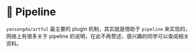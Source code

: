 # 🧪 Pipeline

`yansongda/artful` 最主要的 plugin 机制，其实就是借助于 `pipeline` 来实现的，
网络上有很多关于 pipeline 的说明，在此不再赘述，感兴趣的同学可以查阅相关资料。
